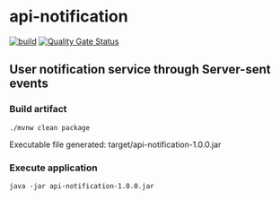 # api-notification
[![build](https://github.com/schambeck/api-notification/actions/workflows/maven.yml/badge.svg)](https://github.com/schambeck/api-notification/actions/workflows/maven.yml)
[![Quality Gate Status](https://sonarcloud.io/api/project_badges/measure?project=schambeck_api-notification&metric=alert_status)](https://sonarcloud.io/summary/new_code?id=schambeck_api-notification)

## User notification service through Server-sent events

### Build artifact

    ./mvnw clean package

Executable file generated: target/api-notification-1.0.0.jar

### Execute application

    java -jar api-notification-1.0.0.jar
